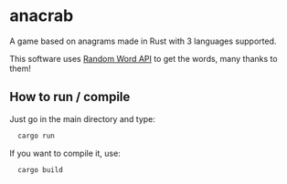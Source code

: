 # anacrab
A game based on anagrams made in Rust with 3 languages supported.

This software uses [Random Word API](http://random-word-api.herokuapp.com/home) to get the words, many thanks to them!


## How to run / compile

Just go in the main directory and type:

```bash
  cargo run
```

If you want to compile it, use:

```bash
  cargo build
```
